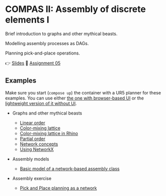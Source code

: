 # COMPAS II: Assembly of discrete elements I

Brief introduction to graphs and other mythical beasts.

Modelling assembly processes as DAGs.

Planning pick-and-place operations.

👉 [Slides](lecture_06.pdf)
📜 [Assignment 05](assignment_05/README.md)

## Examples

Make sure you start (`compose up`) the container with a UR5 planner for these examples. You can use
either [the one with browser-based UI](../docker/moveit/docker-compose.yml) or
the [lightweight version of it without UI](../docker/ur5-planner/docker-compose.yml).

* Graphs and other mythical beasts
  * [Linear order](01_linear_order.py)
  * [Color-mixing lattice](02_color_mixing_lattice.py)
  * [Color-mixing lattice in Rhino](03_color_mixing_lattice_rhino.py)
  * [Partial order](04_partial_order.py)
  * [Network concepts](05_network_concepts.py)
  * [Using NetworkX](06_networkx.py)

* Assembly models
  * [Basic model of a network-based assembly class](assembly.py)

* Assembly exercise
  * [Pick and Place planning as a network](07_pick_and_place_graph.ghx)
